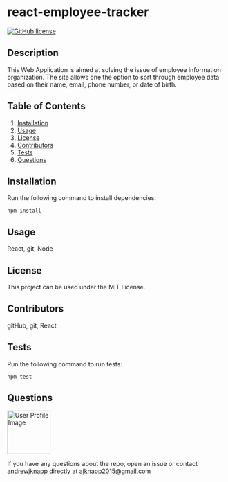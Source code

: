 # react-employee-tracker

[![GitHub license](https://img.shields.io/badge/license-MIT-blue.svg)](https://github.com/andrewjknapp/react-employee-tracker)

## Description

This Web Application is aimed at solving the issue of employee information organization. The site allows one the option to sort through employee data based on their name, email, phone number, or date of birth. 

## Table of Contents
1. [Installation](#installation)
2. [Usage](#usage)
3. [License](#license)
4. [Contributors](#contributors)
5. [Tests](#tests)
6. [Questions](#questions)

## Installation<a name="installation"></a>

Run the following command to install dependencies:

```
npm install
```

## Usage<a name="usage"></a>

React, git, Node

## License<a name=license></a>

This project can be used under the MIT License.

## Contributors<a name=contributors></a>

gitHub, git, React

## Tests<a name="tests"></a>

Run the following command to run tests:

```
npm test
```

## Questions<a name="questions"></a>

<img src="https://avatars.githubusercontent.com/u/16299570?" alt="User Profile Image" height="100">

If you have any questions about the repo, open an issue or contact [andrewjknapp](https://github.com/andrewjknapp) directly at ajknapp2015@gmail.com